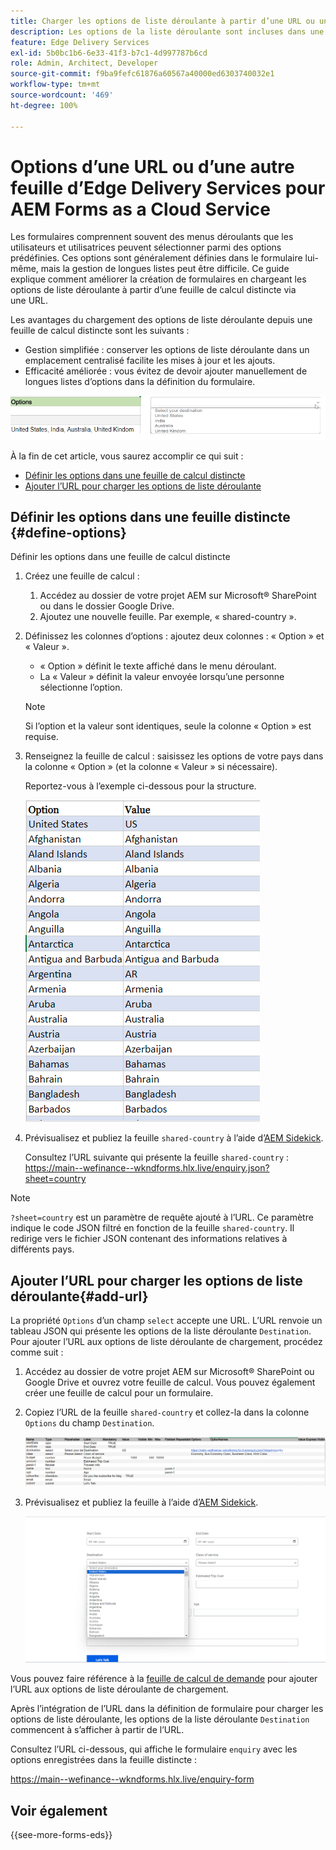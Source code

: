 ```yaml
---
title: Charger les options de liste déroulante à partir d’une URL ou une autre feuille d’Edge Delivery Services pour AEM Forms as a Cloud Service
description: Les options de la liste déroulante sont incluses dans une feuille de calcul distincte, puis importées dans la feuille de calcul principale via l’URL fournie.
feature: Edge Delivery Services
exl-id: 5b0bc1b6-6e33-41f3-b7c1-4d997787b6cd
role: Admin, Architect, Developer
source-git-commit: f9ba9fefc61876a60567a40000ed6303740032e1
workflow-type: tm+mt
source-wordcount: '469'
ht-degree: 100%

---
```



# Options d’une URL ou d’une autre feuille d’Edge Delivery Services pour AEM Forms as a Cloud Service

Les formulaires comprennent souvent des menus déroulants que les utilisateurs et utilisatrices peuvent sélectionner parmi des options prédéfinies. Ces options sont généralement définies dans le formulaire lui-même, mais la gestion de longues listes peut être difficile. Ce guide explique comment améliorer la création de formulaires en chargeant les options de liste déroulante à partir d’une feuille de calcul distincte via une URL.


Les avantages du chargement des options de liste déroulante depuis une feuille de calcul distincte sont les suivants :

* Gestion simplifiée : conserver les options de liste déroulante dans un emplacement centralisé facilite les mises à jour et les ajouts.
* Efficacité améliorée : vous évitez de devoir ajouter manuellement de longues listes d’options dans la définition du formulaire.




![Options de liste déroulante](/help/forms/assets/drop-down-options.png)


À la fin de cet article, vous saurez accomplir ce qui suit :

* [Définir les options dans une feuille de calcul distincte](#define-options)
* [Ajouter l’URL pour charger les options de liste déroulante](#add-url)

## Définir les options dans une feuille distincte {#define-options}

Définir les options dans une feuille de calcul distincte

1. Créez une feuille de calcul :
   1. Accédez au dossier de votre projet AEM sur Microsoft® SharePoint ou dans le dossier Google Drive.
   1. Ajoutez une nouvelle feuille. Par exemple, « shared-country ».
1. Définissez les colonnes d’options :
ajoutez deux colonnes : « Option » et « Valeur ».
   * « Option » définit le texte affiché dans le menu déroulant.
   * La « Valeur » définit la valeur envoyée lorsqu’une personne sélectionne l’option.

   >[!NOTE]
   >
   >Si l’option et la valeur sont identiques, seule la colonne « Option » est requise.

1. Renseignez la feuille de calcul :
saisissez les options de votre pays dans la colonne « Option » (et la colonne « Valeur » si nécessaire).

   Reportez-vous à l’exemple ci-dessous pour la structure.

   ![Liste déroulante de pays](/help/forms/assets/drop-down-country-options.png)

1. Prévisualisez et publiez la feuille `shared-country` à l’aide d’[AEM Sidekick](https://www.aem.live/developer/tutorial#preview-and-publish-your-content).

   Consultez l’URL suivante qui présente la feuille `shared-country` : https://main--wefinance--wkndforms.hlx.live/enquiry.json?sheet=country

>[!NOTE]
>
> `?sheet=country` est un paramètre de requête ajouté à l’URL. Ce paramètre indique le code JSON filtré en fonction de la feuille `shared-country`. Il redirige vers le fichier JSON contenant des informations relatives à différents pays.

## Ajouter l’URL pour charger les options de liste déroulante{#add-url}

La propriété `Options` d’un champ `select` accepte une URL. L’URL renvoie un tableau JSON qui présente les options de la liste déroulante `Destination`. Pour ajouter l’URL aux options de liste déroulante de chargement, procédez comme suit :

1. Accédez au dossier de votre projet AEM sur Microsoft® SharePoint ou Google Drive et ouvrez votre feuille de calcul. Vous pouvez également créer une feuille de calcul pour un formulaire.
1. Copiez l’URL de la feuille `shared-country` et collez-la dans la colonne `Options` du champ `Destination`.

   ![Feuille de calcul de demande](/help/forms/assets/drop-down-enquiry.png)

1. Prévisualisez et publiez la feuille à l’aide d’[AEM Sidekick](https://www.aem.live/developer/tutorial#preview-and-publish-your-content).


   ![Liste déroulante de pays](/help/forms/assets/load-dropdown-options-form.png)

Vous pouvez faire référence à la [feuille de calcul de demande](/help/forms/assets/enquiry-options.xlsx) pour ajouter l’URL aux options de liste déroulante de chargement.

Après l’intégration de l’URL dans la définition de formulaire pour charger les options de liste déroulante, les options de la liste déroulante `Destination` commencent à s’afficher à partir de l’URL.

Consultez l’URL ci-dessous, qui affiche le formulaire `enquiry` avec les options enregistrées dans la feuille distincte :

https://main--wefinance--wkndforms.hlx.live/enquiry-form

## Voir également

{{see-more-forms-eds}}


